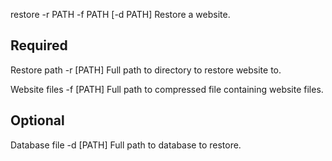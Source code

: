 restore -r PATH -f PATH [-d PATH]
  Restore a website.

  Required
  --------------------------------------------------------------------------------------------------
  Restore path
    -r [PATH]           Full path to directory to restore website to.

  Website files
    -f [PATH]           Full path to compressed file containing website files.

  Optional
  --------------------------------------------------------------------------------------------------
  Database file
    -d [PATH]           Full path to database to restore.
